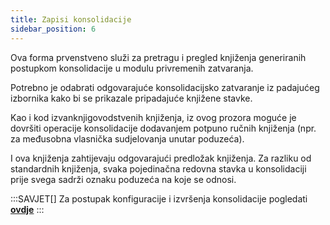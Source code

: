 ```yaml
---
title: Zapisi konsolidacije
sidebar_position: 6
---
```


Ova forma prvenstveno služi za pretragu i pregled knjiženja generiranih postupkom konsolidacije u modulu privremenih zatvaranja.

Potrebno je odabrati odgovarajuće konsolidacijsko zatvaranje iz padajućeg izbornika kako bi se prikazale pripadajuće knjižene stavke.

Kao i kod izvanknjigovodstvenih knjiženja, iz ovog prozora moguće je dovršiti operacije konsolidacije dodavanjem potpuno ručnih knjiženja (npr. za međusobna vlasnička sudjelovanja unutar poduzeća).

I ova knjiženja zahtijevaju odgovarajući predložak knjiženja. Za razliku od standardnih knjiženja, svaka pojedinačna redovna stavka u konsolidaciji prije svega sadrži oznaku poduzeća na koje se odnosi.

:::SAVJET[]
Za postupak konfiguracije i izvršenja konsolidacije pogledati  [**ovdje**](/docs/controlling/mid-year-closures/procedures/consolidation)
:::